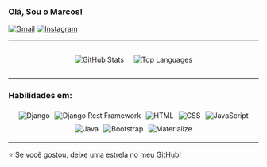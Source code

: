 ### Olá, Sou o Marcos!

[![Gmail](https://img.shields.io/badge/Gmail-D14836?style=for-the-badge&logo=gmail&logoColor=white)](mailto:seuemail@gmail.com)
[![Instagram](https://img.shields.io/badge/Instagram-E4405F?style=for-the-badge&logo=instagram&logoColor=white)](https://instagram.com/seuusername)

---

<div class="stats-container">
  <img src="https://github-readme-stats.vercel.app/api?username=Marcos-System&show_icons=true&theme=dracula&hide=issues&show=prs_merged_percentage,prs_merged" alt="GitHub Stats" class="stat-box">
  <img src="https://github-readme-stats.vercel.app/api/top-langs/?username=Marcos-System&layout=donut&theme=dracula" alt="Top Languages" class="stat-box">
</div>

---

### Habilidades em:

<div class="skills-container">
  <img src="https://img.shields.io/badge/Django-092E20?style=for-the-badge&logo=django&logoColor=white" alt="Django" class="skill">
  <img src="https://img.shields.io/badge/DRF-ff1709?style=for-the-badge&logo=django&logoColor=white" alt="Django Rest Framework" class="skill">
  <img src="https://img.shields.io/badge/HTML-E34F26?style=for-the-badge&logo=html5&logoColor=white" alt="HTML" class="skill">
  <img src="https://img.shields.io/badge/CSS-1572B6?style=for-the-badge&logo=css3&logoColor=white" alt="CSS" class="skill">
  <img src="https://img.shields.io/badge/JavaScript-F7DF1E?style=for-the-badge&logo=javascript&logoColor=black" alt="JavaScript" class="skill">
  <img src="https://img.shields.io/badge/Java-007396?style=for-the-badge&logo=java&logoColor=white" alt="Java" class="skill">
  <img src="https://img.shields.io/badge/Bootstrap-563D7C?style=for-the-badge&logo=bootstrap&logoColor=white" alt="Bootstrap" class="skill">
  <img src="https://img.shields.io/badge/Materialize-E64A19?style=for-the-badge&logo=material-design&logoColor=white" alt="Materialize" class="skill">
</div>

---

⭐️ Se você gostou, deixe uma estrela no meu [GitHub](https://github.com/Marcos-System)!

<style>
  /* Estilos base */
  .stats-container {
    display: flex;
    justify-content: center;
    flex-wrap: wrap;
    margin: 20px;
  }

  .stat-box {
    max-width: 48%;
    margin: 10px;
  }

  .skills-container {
    display: flex;
    flex-wrap: wrap;
    justify-content: center;
  }

  .skill {
    margin: 5px;
  }

  /* Media Query para telas pequenas (ex: celulares) */
  @media (max-width: 768px) {
    .stat-box {
      max-width: 100%; /* Stats ocupam 100% da largura em telas pequenas */
    }
  }
</style>
